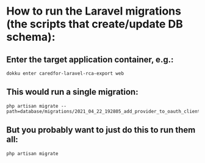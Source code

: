 # How to run the Laravel migrations (the scripts that create/update DB schema):

## Enter the target application container, e.g.:
    dokku enter caredfor-laravel-rca-export web

## This would run a single migration:
    php artisan migrate --path=database/migrations/2021_04_22_192805_add_provider_to_oauth_clients.php

## But you probably want to just do this to run them all:
    php artisan migrate